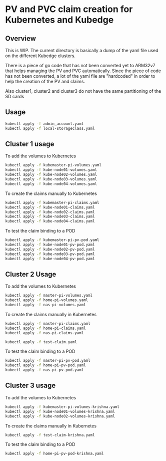 # PV and PVC claim creation for Kubernetes and Kubedge

## Overview

This is WIP. The current directory is basically a dump of the yaml file
used on the different Kubedge clusters.

There is a piece of go code that has not been converted yet to ARM32v7 that
helps managing the PV and PVC automatically. Since the piece of code has not
been converted, a lot of the yaml file are "hardcoded" in order to help the creation of the PV
and claims.

Also cluster1, cluster2 and cluster3 do not have the same partitioning of the SD cards


## Usage

```bash
kubectl apply -f admin_account.yaml
kubectl apply -f local-storageclass.yaml
```

## Cluster 1 usage

To add the volumes to Kubernetes

```bash
kubectl apply -f kubemaster-pi-volumes.yaml
kubectl apply -f kube-node01-volumes.yaml
kubectl apply -f kube-node02-volumes.yaml
kubectl apply -f kube-node03-volumes.yaml
kubectl apply -f kube-node04-volumes.yaml
```

To create the claims manually to Kubernetes
```bash
kubectl apply -f kubemaster-pi-claims.yaml
kubectl apply -f kube-node01-claims.yaml
kubectl apply -f kube-node02-claims.yaml
kubectl apply -f kube-node03-claims.yaml
kubectl apply -f kube-node04-claims.yaml
```

To test the claim binding to a POD
```bash
kubectl apply -f kubemaster-pi-pv-pod.yaml
kubectl apply -f kube-node01-pv-pod.yaml
kubectl apply -f kube-node02-pv-pod.yaml
kubectl apply -f kube-node03-pv-pod.yaml
kubectl apply -f kube-node04-pv-pod.yaml
```

## Cluster 2 Usage

To add the volumes to Kubernetes
```bash
kubectl apply -f master-pi-volumes.yaml
kubectl apply -f home-pi-volumes.yaml
kubectl apply -f nas-pi-volumes.yaml
```

To create the claims manually in Kubernetes
```bash
kubectl apply -f master-pi-claims.yaml
kubectl apply -f home-pi-claims.yaml
kubectl apply -f nas-pi-claims.yaml
```

```bash
kubectl apply -f test-claim.yaml
```

To test the claim binding to a POD
```bash
kubectl apply -f master-pi-pv-pod.yaml
kubectl apply -f home-pi-pv-pod.yaml
kubectl apply -f nas-pi-pv-pod.yaml
```

## Cluster 3 usage

To add the volumes to Kubernetes
```bash
kubectl apply -f kubemaster-pi-volumes-krishna.yaml
kubectl apply -f kube-node01-volumes-krishna.yaml
kubectl apply -f kube-node02-volumes-krishna.yaml
```

To create the claims manually in Kubernetes
```bash
kubectl apply -f test-claim-krishna.yaml
```

To test the claim binding to a POD
```bash
kubectl apply -f home-pi-pv-pod-krishna.yaml
```


